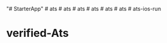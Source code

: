 "# StarterApp" 
#   a t s  
 #   a t s  
 #   a t s  
 #   a t s  
 #   a t s  
 #   a t s  
 # ats-ios-run
# verified-Ats
